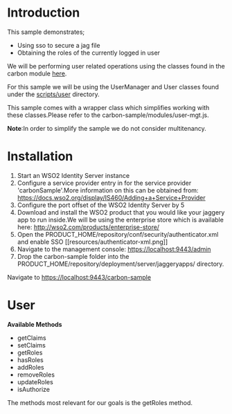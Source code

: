 Introduction
============
This sample demonstrates;

- Using sso to secure a jag file
- Obtaining the roles of the currently logged in user

We will be performing user related operations using the classes found in the carbon module [here](https://github.com/wso2/jaggery-extensions/tree/master/carbon/module/scripts).

For this sample we will be using the UserManager and User classes found under the [scripts/user](https://github.com/wso2/jaggery-extensions/tree/master/carbon/module/scripts/user) directory.

This sample comes with a wrapper class which simplifies working with these classes.Please refer to the carbon-sample/modules/user-mgt.js.

**Note**:In order to simplify the sample we do not consider multitenancy.

Installation
============

1. Start an WSO2 Identity Server instance
2. Configure a service provider entry in for the service provider 'carbonSample'.More information on this can be obtained from: https://docs.wso2.org/display/IS460/Adding+a+Service+Provider
3. Configure the port offset of the WSO2 Identity Server by 5
4. Download and install the WSO2 product that you would like your jaggery app to run inside.We will be using the enterprise store which is available here: http://wso2.com/products/enterprise-store/
5. Open the PRODUCT_HOME/repository/conf/security/authenticator.xml and enable SSO [[resources/authenticator-xml.png]]
6. Navigate to the management console: [https://localhost:9443/admin](https://localhost:9443/admin) 
7. Drop the carbon-sample folder into the PRODUCT_HOME/repository/deployment/server/jaggeryapps/ directory.

Navigate to [https://localhost:9443/carbon-sample](https://localhost:9443/carbon-sample)

User 
=====

**Available Methods**

- getClaims
- setClaims
- getRoles
- hasRoles
- addRoles
- removeRoles
- updateRoles
- isAuthorize

The methods most relevant for our goals is the getRoles method.



